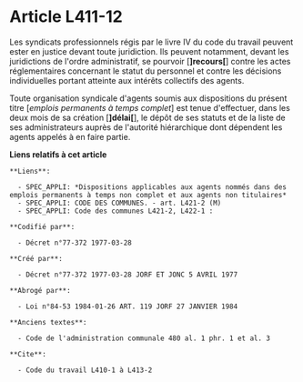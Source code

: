 # Article L411-12

Les syndicats professionnels régis par le livre IV du code du travail peuvent ester en justice devant toute juridiction. Ils
peuvent notamment, devant les juridictions de l'ordre administratif, se pourvoir [**]recours[**] contre les actes
réglementaires concernant le statut du personnel et contre les décisions individuelles portant atteinte aux intérêts
collectifs des agents.

Toute organisation syndicale d'agents soumis aux dispositions du présent titre [*emplois permanents à temps complet*] est
tenue d'effectuer, dans les deux mois de sa création [**]délai[**], le dépôt de ses statuts et de la liste de ses
administrateurs auprès de l'autorité hiérarchique dont dépendent les agents appelés à en faire partie.

**Liens relatifs à cet article**

	**Liens**:

	  - SPEC_APPLI: *Dispositions applicables aux agents nommés dans des emplois permanents à temps non complet et aux agents non titulaires*
	  - SPEC_APPLI: CODE DES COMMUNES. - art. L421-2 (M)
	  - SPEC_APPLI: Code des communes L421-2, L422-1 :

	**Codifié par**:

	  - Décret n°77-372 1977-03-28

	**Créé par**:

	  - Décret n°77-372 1977-03-28 JORF ET JONC 5 AVRIL 1977

	**Abrogé par**:

	  - Loi n°84-53 1984-01-26 ART. 119 JORF 27 JANVIER 1984

	**Anciens textes**:

	  - Code de l'administration communale 480 al. 1 phr. 1 et al. 3

	**Cite**:

	  - Code du travail L410-1 à L413-2
